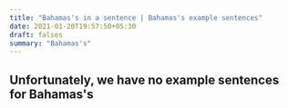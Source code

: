 ```yaml
---
title: "Bahamas's in a sentence | Bahamas's example sentences"
date: 2021-01-20T19:57:50+05:30
draft: falses
summary: "Bahamas's"
---
```

## Unfortunately, we have no example sentences for Bahamas's                 
